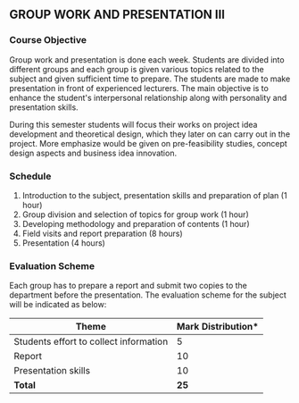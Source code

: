 
## **GROUP  WORK AND PRESENTATION III**

### Course Objective

Group work and presentation is done each week. Students are divided into different groups and each group is given various topics related to the subject and given sufficient time to prepare. The students are made to make presentation in front of experienced lecturers. The main objective is to enhance the student's interpersonal relationship along with personality and presentation skills.

During this semester students will focus their works on project idea development and theoretical design, which they later on can carry out in the project. More emphasize would be given on pre-feasibility studies, concept design aspects and business idea innovation.

### Schedule

1. Introduction to the subject, presentation skills and preparation of plan (1 hour)
2. Group division and selection of topics for group work (1 hour)
3. Developing methodology and preparation of contents (1 hour)
4. Field visits and report preparation (8 hours)
5. Presentation (4 hours)

### Evaluation Scheme

Each group has to prepare a report and submit two copies to the department before the presentation. The evaluation scheme for the subject will be indicated as below:

| Theme                                  | Mark Distribution* |
| -------------------------------------- | ------------------ |
| Students effort to collect information | 5                  |
| Report                                 | 10                 |
| Presentation skills                    | 10                 |
| **Total**                              | **25**             |

